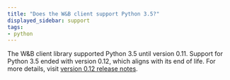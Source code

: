 ```yaml
---
title: "Does the W&B client support Python 3.5?"
displayed_sidebar: support
tags:
- python
---
```

The W&B client library supported Python 3.5 until version 0.11. Support for Python 3.5 ended with version 0.12, which aligns with its end of life. For more details, visit [version 0.12 release notes](https://github.com/wandb/wandb/releases/tag/v0.12.0).